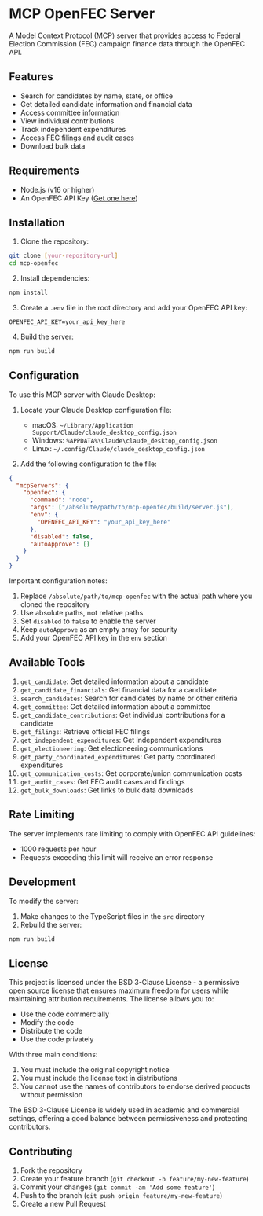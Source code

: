 # MCP OpenFEC Server

A Model Context Protocol (MCP) server that provides access to Federal Election Commission (FEC) campaign finance data through the OpenFEC API.

## Features

- Search for candidates by name, state, or office
- Get detailed candidate information and financial data
- Access committee information
- View individual contributions
- Track independent expenditures
- Access FEC filings and audit cases
- Download bulk data

## Requirements

- Node.js (v16 or higher)
- An OpenFEC API Key ([Get one here](https://api.data.gov/signup/))

## Installation

1. Clone the repository:
```bash
git clone [your-repository-url]
cd mcp-openfec
```

2. Install dependencies:
```bash
npm install
```

3. Create a `.env` file in the root directory and add your OpenFEC API key:
```
OPENFEC_API_KEY=your_api_key_here
```

4. Build the server:
```bash
npm run build
```

## Configuration

To use this MCP server with Claude Desktop:

1. Locate your Claude Desktop configuration file:
   - macOS: `~/Library/Application Support/Claude/claude_desktop_config.json`
   - Windows: `%APPDATA%\Claude\claude_desktop_config.json`
   - Linux: `~/.config/Claude/claude_desktop_config.json`

2. Add the following configuration to the file:

```json
{
  "mcpServers": {
    "openfec": {
      "command": "node",
      "args": ["/absolute/path/to/mcp-openfec/build/server.js"],
      "env": {
        "OPENFEC_API_KEY": "your_api_key_here"
      },
      "disabled": false,
      "autoApprove": []
    }
  }
}
```

Important configuration notes:
1. Replace `/absolute/path/to/mcp-openfec` with the actual path where you cloned the repository
2. Use absolute paths, not relative paths
3. Set `disabled` to `false` to enable the server
4. Keep `autoApprove` as an empty array for security
5. Add your OpenFEC API key in the `env` section

## Available Tools

1. `get_candidate`: Get detailed information about a candidate
2. `get_candidate_financials`: Get financial data for a candidate
3. `search_candidates`: Search for candidates by name or other criteria
4. `get_committee`: Get detailed information about a committee
5. `get_candidate_contributions`: Get individual contributions for a candidate
6. `get_filings`: Retrieve official FEC filings
7. `get_independent_expenditures`: Get independent expenditures
8. `get_electioneering`: Get electioneering communications
9. `get_party_coordinated_expenditures`: Get party coordinated expenditures
10. `get_communication_costs`: Get corporate/union communication costs
11. `get_audit_cases`: Get FEC audit cases and findings
12. `get_bulk_downloads`: Get links to bulk data downloads

## Rate Limiting

The server implements rate limiting to comply with OpenFEC API guidelines:
- 1000 requests per hour
- Requests exceeding this limit will receive an error response

## Development

To modify the server:

1. Make changes to the TypeScript files in the `src` directory
2. Rebuild the server:
```bash
npm run build
```

## License

This project is licensed under the BSD 3-Clause License - a permissive open source license that ensures maximum freedom for users while maintaining attribution requirements. The license allows you to:

- Use the code commercially
- Modify the code
- Distribute the code
- Use the code privately

With three main conditions:
1. You must include the original copyright notice
2. You must include the license text in distributions
3. You cannot use the names of contributors to endorse derived products without permission

The BSD 3-Clause License is widely used in academic and commercial settings, offering a good balance between permissiveness and protecting contributors.

## Contributing

1. Fork the repository
2. Create your feature branch (`git checkout -b feature/my-new-feature`)
3. Commit your changes (`git commit -am 'Add some feature'`)
4. Push to the branch (`git push origin feature/my-new-feature`)
5. Create a new Pull Request
